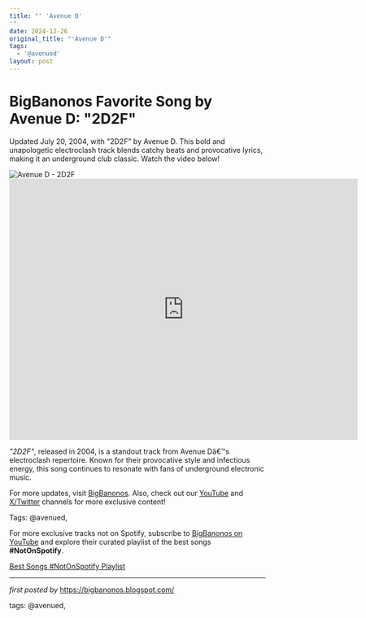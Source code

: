 ```yaml
---
title: "' 'Avenue D'
'"
date: 2024-12-26
original_title: "'Avenue D'"
tags:
  - '@avenued'
layout: post
---
```

<!-- Title of the Post -->
<h1 >BigBanonos Favorite Song by Avenue D: "2D2F"</h1> <!-- Introductory Text -->
<p >Updated July 20, 2004, with "2D2F" by Avenue D. This bold and unapologetic electroclash track blends catchy beats and provocative lyrics, making it an underground club classic. Watch the video below!</p> <!-- Featured Image -->
<div > <img src="https://i.scdn.co/image/ab6761610000e5ebbf7bfde562f8a508f9e6bd6a" alt="Avenue D - 2D2F" />
</div> <!-- YouTube Video Embed -->
<div > <iframe width="685" height="514" src="https://www.youtube.com/embed/xR20tjZEUww" title="Avenue D - 2D2F" frameborder="0" allow="accelerometer; autoplay; clipboard-write; encrypted-media; gyroscope; picture-in-picture; web-share" referrerpolicy="strict-origin-when-cross-origin" allowfullscreen></iframe>
</div> <!-- Song Information -->
<div > <p><em>"2D2F"</em>, released in 2004, is a standout track from Avenue Dâ€™s electroclash repertoire. Known for their provocative style and infectious energy, this song continues to resonate with fans of underground electronic music.</p>
</div> <!-- Footer Links -->
<div > <p>For more updates, visit <a href="https://bigbanonos.blogspot.com/" target="_blank">BigBanonos</a>. Also, check out our <a href="https://www.youtube.com/@BigBanonos" target="_blank">YouTube</a> and <a href="https://x.com/bigbanonos" target="_blank">X/Twitter</a> channels for more exclusive content!</p>
</div> <!-- Tags -->
<p >Tags: @avenued,</p>


<!--Subscribe and Playlist Links-->
<div>
    <p>For more exclusive tracks not on Spotify, subscribe to <a href="https://www.youtube.com/@BigBanonos" target="_blank">BigBanonos on YouTube</a> and explore their curated playlist of the best songs <strong>#NotOnSpotify</strong>.</p>
    <p><a href="https://www.youtube.com/playlist?list=PLtuNtuTatqI0kFahUCbtbfenC_ET5O_tr" target="_blank">Best Songs #NotOnSpotify Playlist<br /></a></p></div>

<hr />

<p><em>first posted by</em> <a href="https://bigbanonos.blogspot.com/" rel="noopener" target="_new">https://bigbanonos.blogspot.com/</a></p>

<p>tags: @avenued,</p>
